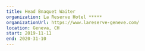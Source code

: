 ```yaml
---
title: Head Bnaquet Waiter
organization: La Reserve Hotel *****
organizationUrl: https://www.lareserve-geneve.com/
location: Geneva, CH
start: 2019-11-11
end: 2020-31-10
---
```


